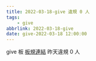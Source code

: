 ```yaml
---
title: 2022-03-18-give 違規 0 人
tags:
    - give
abbrlink: 2022-03-18-give
date: give-2022-03-18 12:00:00
---
```

give 板 [板規連結](https://www.ptt.cc/bbs/give/M.1612495900.A.C32.html)
昨天違規 0 人
